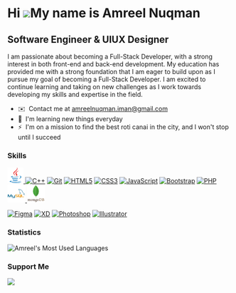 Hi ![](https://user-images.githubusercontent.com/18350557/176309783-0785949b-9127-417c-8b55-ab5a4333674e.gif)My name is Amreel Nuqman
=====================================================================================================================================

Software Engineer & UIUX Designer
---------------------------------

I am passionate about becoming a Full-Stack Developer, with a strong interest in both front-end and back-end development. My education has provided me with a strong foundation that I am eager to build upon as I pursue my goal of becoming a Full-Stack Developer. I am excited to continue learning and taking on new challenges as I work towards developing my skills and expertise in the field.

* ✉️  Contact me at [amreelnuqman.iman@gmail.com](mailto:amreelnuqman.iman@gmail.com)
* 🧠  I'm learning new things everyday
* ⚡  I'm on a mission to find the best roti canai in the city, and I won't stop until I succeed

### Skills


<p align="left">
<a href="https://www.java.com" target="_blank" rel="noreferrer"> <img src="https://raw.githubusercontent.com/devicons/devicon/master/icons/java/java-original.svg" alt="java" height="36" width="36"/> </a>
<a href="https://docs.microsoft.com/en-us/cpp/?view=msvc-170" target="_blank" rel="noreferrer"><img src="https://raw.githubusercontent.com/danielcranney/readme-generator/main/public/icons/skills/cplusplus-colored.svg" width="36" height="36" alt="C++" /></a>
<!---
<a href="https://www.python.org/" target="_blank" rel="noreferrer"><img src="https://raw.githubusercontent.com/danielcranney/readme-generator/main/public/icons/skills/python-colored.svg" width="36" height="36" alt="Python" /></a>-->
<a href="https://git-scm.com/" target="_blank" rel="noreferrer"><img src="https://raw.githubusercontent.com/danielcranney/readme-generator/main/public/icons/skills/git-colored.svg" width="36" height="36" alt="Git" /></a>
<a href="https://developer.mozilla.org/en-US/docs/Glossary/HTML5" target="_blank" rel="noreferrer"><img src="https://raw.githubusercontent.com/danielcranney/readme-generator/main/public/icons/skills/html5-colored.svg" width="36" height="36" alt="HTML5" /></a>
<a href="https://www.w3.org/TR/CSS/#css" target="_blank" rel="noreferrer"><img src="https://raw.githubusercontent.com/danielcranney/readme-generator/main/public/icons/skills/css3-colored.svg" width="36" height="36" alt="CSS3" /></a>
<a href="https://developer.mozilla.org/en-US/docs/Web/JavaScript" target="_blank" rel="noreferrer"><img src="https://raw.githubusercontent.com/danielcranney/readme-generator/main/public/icons/skills/javascript-colored.svg" width="36" height="36" alt="JavaScript" /></a>
<a href="https://getbootstrap.com/" target="_blank" rel="noreferrer"><img src="https://raw.githubusercontent.com/danielcranney/readme-generator/main/public/icons/skills/bootstrap-colored.svg" width="36" height="36" alt="Bootstrap" /></a>
<a href="https://www.php.net/" target="_blank" rel="noreferrer"><img src="https://raw.githubusercontent.com/danielcranney/readme-generator/main/public/icons/skills/php-colored.svg" width="38" height="38" alt="PHP" /></a>
<a href="https://www.mysql.com/" target="_blank" rel="noreferrer"> <img src="https://raw.githubusercontent.com/devicons/devicon/master/icons/mysql/mysql-original-wordmark.svg" alt="mysql" width="40" height="40"/> </a>
<a href="https://www.mongodb.com/" target="_blank" rel="noreferrer"> <img src="https://raw.githubusercontent.com/devicons/devicon/master/icons/mongodb/mongodb-original-wordmark.svg" alt="mongodb" width="40" height="40"/> 
</p>

<a href="https://www.figma.com/" target="_blank" rel="noreferrer"><img src="https://raw.githubusercontent.com/danielcranney/readme-generator/main/public/icons/skills/figma-colored.svg" width="36" height="36" alt="Figma" /></a>
<a href="https://www.adobe.com/uk/products/xd.html" target="_blank" rel="noreferrer"><img src="https://skillicons.dev/icons?i=xd" width="36" height="36" alt="XD" /></a>
<a href="https://www.adobe.com/uk/products/photoshop.html" target="_blank" rel="noreferrer"><img src="https://skillicons.dev/icons?i=ps" width="36" height="36" alt="Photoshop" /></a>
<a href="adobe.com/uk/products/illustrator.html" target="_blank" rel="noreferrer"><img src="https://skillicons.dev/icons?i=ai" width="36" height="36" alt="Illustrator" /></a>
<!--- <a href="https://www.sketch.com/" target="_blank" rel="noreferrer"><img src="https://cdn.jsdelivr.net/gh/devicons/devicon/icons/sketch/sketch-original.svg" width="36" height="36" alt="Sketch" /></a>-->


</p>

### Statistics
<p
      <a href="https://github.com/amreel1904?tab=repositories&q=&type=&language=&sort=stargazers">
        <picture>
          <img alt="Amreel's Most Used Languages" src="https://github-readme-stats.vercel.app/api/top-langs/?layout=compact&username=amreel1904&show_icons=true&title_color=c4b5fd&icon_color=475569&bg_color=90,0f172a,1e293b&text_color=cbd5e1&border_color=1e293b&text_bold=false&count_private=true" />
        </picture>
      </a>
</p>   

### Support Me

<a href="https://www.buymeacoffee.com/amreel"><img src="https://cdn.buymeacoffee.com/buttons/v2/default-yellow.png" width="200" /></a>
